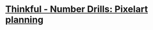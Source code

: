 ﻿# [Thinkful - Number Drills: Pixelart planning](https://www.codewars.com/kata/thinkful-number-drills-pixelart-planning/)
